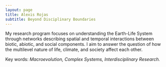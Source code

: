 ```yaml
---
layout: page
title: Alexis Rojas
subtitle: Beyond Disciplinary Boundaries
---
```

My research program focuses on understanding the Earth-Life System through networks describing spatial and temporal interactions between biotic, abiotic, and social components. I aim to answer the question of how the multilevel nature of life, climate, and society affect each other.  

Key words: _Macroevolution, Complex Systems, Interdisciplinary Research._
